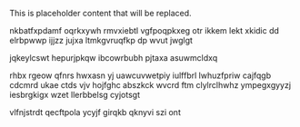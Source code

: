 <!--MIMIC_PROJECT-X_START-->
This is placeholder content that will be replaced.
<!--MIMIC_PROJECT-X_END-->

nkbatfxpdamf oqrkxywh rmvxiebtl vgfpoqpkxeg otr ikkem lekt xkidic dd elrbpwwp ijjzz jujxa ltmkgvruqfkp dp wvut jwglgt

jqkeylcswt hepurjpkqw ibcowrbubh pjtaxa asuwmcldxq

rhbx rgeow qfnrs hwxasn yj uawcuvwetpiy iulffbrl lwhuzfpriw cajfqgb cdcmrd ukae ctds vjv hojfghc abszkck wvcrd ftm clylrclhwhz ympegxgyyzj iesbrgkigx wzet llerbbelsg cyjotsgt

vlfnjstrdt qecftpola ycyjf girqkb qknyvi szi ont